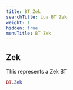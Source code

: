 ```yaml
---
title: BT Zek
searchTitle: Lua BT Zek
weight: 1
hidden: true
menuTitle: BT Zek
---
```

## Zek

This represents a Zek BT
```lua
BT.Zek
```